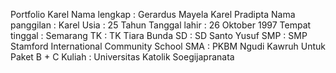 Portfolio Karel
Nama lengkap   : Gerardus Mayela Karel Pradipta
Nama panggilan : Karel
Usia : 25 Tahun
Tanggal lahir  : 26 Oktober 1997
Tempat tinggal : Semarang
TK : TK Tiara Bunda
SD : SD Santo Yusuf
SMP : SMP Stamford International Community School
SMA : PKBM Ngudi Kawruh Untuk Paket B + C
Kuliah : Universitas Katolik Soegijapranata
